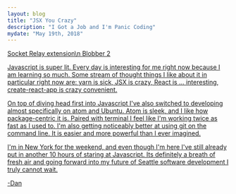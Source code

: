 ```yaml
---
layout: blog
title: "JSX You Crazy"
description: "I Got a Job and I'm Panic Coding"
mydate: "May 19th, 2018"
---
```

<a href="https://github.com/danwbyrne/socket-relay-extension">Socket Relay extension\n
<a href="https://github.com/danwbyrne/blobber2">Blobber 2

Javascript is super lit. Every day is interesting for me right now because I am learning so much. Some stream of thought things I like about it in particular right now are: yarn is sick, JSX is crazy, React is ... interesting, create-react-app is crazy convenient.

On top of diving head first into Javascript I've also switched to developing almost specifically on atom and Ubuntu. Atom is sleek, and I like how package-centric it is. Paired with terminal I feel like I'm working twice as fast as I used to. I'm also getting noticeably better at using git on the command line. It is easier and more powerful than I ever imagined.

I'm in New York for the weekend, and even though I'm here I've still already put in another 10 hours of staring at Javascript. Its definitely a breath of fresh air and going forward into my future of Seattle software development I truly cannot wait.

-Dan
